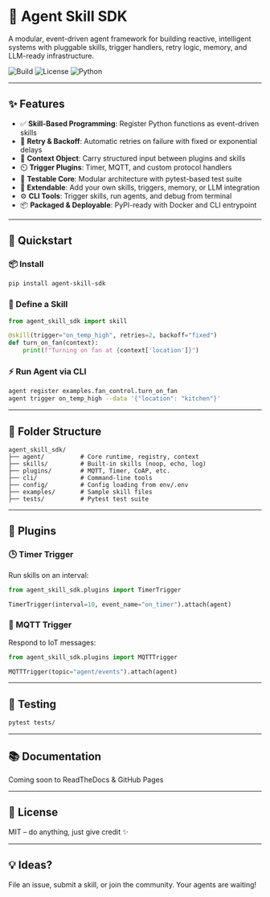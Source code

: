 # 🧠 Agent Skill SDK

A modular, event-driven agent framework for building reactive, intelligent systems with pluggable skills, trigger handlers, retry logic, memory, and LLM-ready infrastructure.

![Build](https://img.shields.io/badge/build-passing-brightgreen)
![License](https://img.shields.io/badge/license-MIT-blue)
![Python](https://img.shields.io/badge/python-3.8%2B-yellow)

---

## ✨ Features

- ✅ **Skill-Based Programming**: Register Python functions as event-driven skills
- 🔁 **Retry & Backoff**: Automatic retries on failure with fixed or exponential delays
- 🧠 **Context Object**: Carry structured input between plugins and skills
- ⏲️ **Trigger Plugins**: Timer, MQTT, and custom protocol handlers
- 🧪 **Testable Core**: Modular architecture with pytest-based test suite
- 🔌 **Extendable**: Add your own skills, triggers, memory, or LLM integration
- ⚙️ **CLI Tools**: Trigger skills, run agents, and debug from terminal
- 📦 **Packaged & Deployable**: PyPI-ready with Docker and CLI entrypoint

---

## 🚀 Quickstart

### 📦 Install
```bash
pip install agent-skill-sdk
```

### 🔧 Define a Skill
```python
from agent_skill_sdk import skill

@skill(trigger="on_temp_high", retries=2, backoff="fixed")
def turn_on_fan(context):
    print(f"Turning on fan at {context['location']}")
```

### ⚡ Run Agent via CLI
```bash
agent register examples.fan_control.turn_on_fan
agent trigger on_temp_high --data '{"location": "kitchen"}'
```

---

## 📁 Folder Structure

```
agent_skill_sdk/
├── agent/          # Core runtime, registry, context
├── skills/         # Built-in skills (noop, echo, log)
├── plugins/        # MQTT, Timer, CoAP, etc.
├── cli/            # Command-line tools
├── config/         # Config loading from env/.env
├── examples/       # Sample skill files
├── tests/          # Pytest test suite
```

---

## 🔌 Plugins

### 🕒 Timer Trigger
Run skills on an interval:
```python
from agent_skill_sdk.plugins import TimerTrigger

TimerTrigger(interval=10, event_name="on_timer").attach(agent)
```

### 📡 MQTT Trigger
Respond to IoT messages:
```python
from agent_skill_sdk.plugins import MQTTTrigger

MQTTTrigger(topic="agent/events").attach(agent)
```

---

## 🧪 Testing
```bash
pytest tests/
```

---

## 📚 Documentation
Coming soon to ReadTheDocs & GitHub Pages

---

## 📜 License
MIT – do anything, just give credit ✨

---

## 💡 Ideas?
File an issue, submit a skill, or join the community. Your agents are waiting!